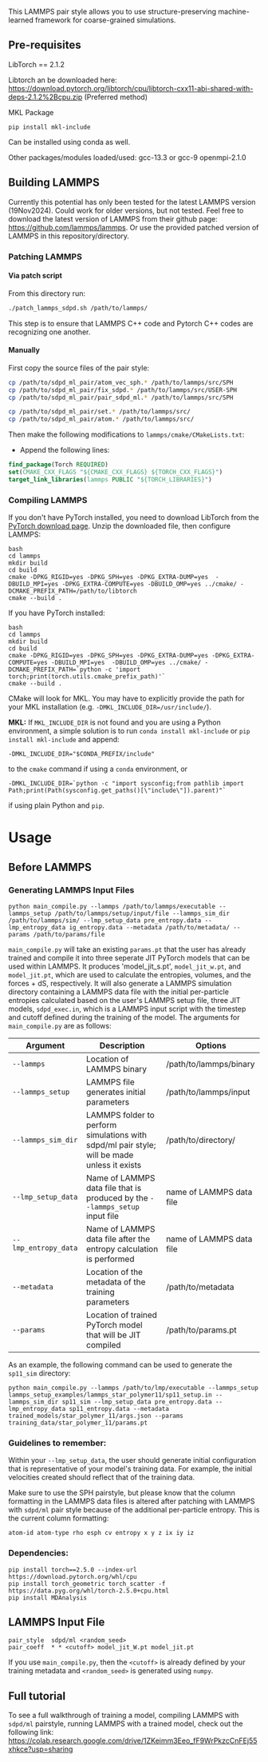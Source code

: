 This LAMMPS pair style allows you to use structure-preserving machine-learned framework for coarse-grained simulations.

## Pre-requisites
LibTorch == 2.1.2

Libtorch an be downloaded here: https://download.pytorch.org/libtorch/cpu/libtorch-cxx11-abi-shared-with-deps-2.1.2%2Bcpu.zip (Preferred method)

MKL Package
```
pip install mkl-include
```
Can be installed using conda as well.

Other packages/modules loaded/used:
gcc-13.3 or gcc-9
openmpi-2.1.0

## Building LAMMPS
Currently this potential has only been tested for the latest LAMMPS version (19Nov2024).
Could work for older versions, but not tested.
Feel free to download the latest version of LAMMPS from their github page: https://github.com/lammps/lammps.
Or use the provided patched version of LAMMPS in this repository/directory.

### Patching LAMMPS

#### Via patch script

From this directory run: 
```bash
./patch_lammps_sdpd.sh /path/to/lammps/
```
This step is to ensure that LAMMPS C++ code and Pytorch  C++ codes are recognizing one another.

#### Manually
First copy the source files of the pair style:
```bash
cp /path/to/sdpd_ml_pair/atom_vec_sph.* /path/to/lammps/src/SPH
cp /path/to/sdpd_ml_pair/fix_sdpd.* /path/to/lammps/src/USER-SPH
cp /path/to/sdpd_ml_pair/pair_sdpd_ml.* /path/to/lammps/src/SPH

cp /path/to/sdpd_ml_pair/set.* /path/to/lammps/src/
cp /path/to/sdpd_ml_pair/atom.* /path/to/lammps/src/

```
Then make the following modifications to `lammps/cmake/CMakeLists.txt`:
- Append the following lines:
```cmake
find_package(Torch REQUIRED)
set(CMAKE_CXX_FLAGS "${CMAKE_CXX_FLAGS} ${TORCH_CXX_FLAGS}")
target_link_libraries(lammps PUBLIC "${TORCH_LIBRARIES}")
```
### Compiling LAMMPS
If you don't have PyTorch installed, you need to download LibTorch from the [PyTorch download page](https://pytorch.org/get-started/locally/). Unzip the downloaded file, then configure LAMMPS:

```
bash
cd lammps
mkdir build
cd build
cmake -DPKG_RIGID=yes -DPKG_SPH=yes -DPKG_EXTRA-DUMP=yes  -DBUILD_MPI=yes -DPKG_EXTRA-COMPUTE=yes -DBUILD_OMP=yes ../cmake/ -DCMAKE_PREFIX_PATH=/path/to/libtorch
cmake --build .
```

If you have PyTorch installed:

```
bash
cd lammps
mkdir build
cd build
cmake -DPKG_RIGID=yes -DPKG_SPH=yes -DPKG_EXTRA-DUMP=yes -DPKG_EXTRA-COMPUTE=yes -DBUILD_MPI=yes  -DBUILD_OMP=yes ../cmake/ -DCMAKE_PREFIX_PATH=`python -c 'import torch;print(torch.utils.cmake_prefix_path)'`
cmake --build .
```

CMake will look for MKL. You may have to explicitly provide the path for your MKL installation (e.g. `-DMKL_INCLUDE_DIR=/usr/include/`).

**MKL:** If `MKL_INCLUDE_DIR` is not found and you are using a Python environment, a simple solution is to run `conda install mkl-include` or `pip install mkl-include` and append:
```
-DMKL_INCLUDE_DIR="$CONDA_PREFIX/include"
```
to the `cmake` command if using a `conda` environment, or
```
-DMKL_INCLUDE_DIR=`python -c "import sysconfig;from pathlib import Path;print(Path(sysconfig.get_paths()[\"include\"]).parent)"`
```
if using plain Python and `pip`.

# Usage

## Before LAMMPS

### Generating LAMMPS Input Files

```
python main_compile.py --lammps /path/to/lammps/executable --lammps_setup /path/to/lammps/setup/input/file --lammps_sim_dir /path/to/lammps/sim/ --lmp_setup_data pre_entropy.data --lmp_entropy_data ig_entropy.data --metadata /path/to/metadata/ --params /path/to/params/file
```
`main_compile.py` will take an existing `params.pt` that the user has already trained and compile it into three seperate JIT PyTorch models that can be used within LAMMPS. It produces 
'model_jit_s.pt', `model_jit_w.pt`, and `model_jit.pt`, which are used to calculate the entropies, volumes, and the forces + dS, respectively. It will also generate a LAMMPS simulation directory containing a LAMMPS data file with the initial per-particle entropies calculated based on the user's LAMMPS setup file, three JIT models, `sdpd_exec.in`, which is a LAMMPS input script with the timestep and cutoff defined during the training of the model. The arguments for `main_compile.py` are as follows:

|     Argument                  |             Description                                                                                | Options                                               |
|-------------------------------| -------------------------------------------------------------------------------------------------------|------------------------------------------------------ |
| `--lammps`                    | Location of LAMMPS binary                                                                              | /path/to/lammps/binary                                |
| `--lammps_setup`              | LAMMPS file generates initial parameters                                                               | /path/to/lammps/input                                 | 
| `--lammps_sim_dir`            | LAMMPS folder to perform simulations with sdpd/ml pair style; will be made unless it exists            | /path/to/directory/                                   |
| `--lmp_setup_data`            | Name of LAMMPS data file that is produced by the `--lammps_setup` input file                           | name of LAMMPS data file                              |
| `--lmp_entropy_data`          | Name of LAMMPS data file after the entropy calculation is performed                                    | name of LAMMPS data file                              |
| `--metadata`                  | Location of the metadata of the training parameters                                                    | /path/to/metadata                                     |
| `--params`                    | Location of trained PyTorch model that will be JIT compiled                                            | /path/to/params.pt                                    |    


As an example, the following command can be used to generate the `sp11_sim` directory:
```
python main_compile.py --lammps /path/to/lmp/executable --lammps_setup lammps_setup_examples/lammps_star_polymer11/sp11_setup.in --lammps_sim_dir sp11_sim --lmp_setup_data pre_entropy.data --lmp_entropy_data sp11_entropy.data --metadata trained_models/star_polymer_11/args.json --params training_data/star_polymer_11/params.pt
```

### Guidelines to remember:

Within your `--lmp_setup_data`, the user should generate initial configuration that is representative of your model's training data. For example, the initial velocities created should reflect that of the training data.

Make sure to use the SPH pairstyle, but please know that the column formatting in the LAMMPS data files is altered after patching with LAMMPS with `sdpd/ml` pair style because of the additional per-particle entropy. This is the current column formatting: 
```
atom-id atom-type rho esph cv entropy x y z ix iy iz
```
### Dependencies:
```
pip install torch==2.5.0 --index-url https://download.pytorch.org/whl/cpu
pip install torch_geometric torch_scatter -f https://data.pyg.org/whl/torch-2.5.0+cpu.html
pip install MDAnalysis
```

## LAMMPS Input File
```
pair_style	sdpd/ml <random_seed>
pair_coeff	* * <cutoff> model_jit_W.pt model_jit.pt
```
If you use `main_compile.py`, then the `<cutoff>` is already defined by your training metadata and `<random_seed>` is generated using `numpy`.

## Full tutorial 

To see a full walkthrough of training a model, compiling LAMMPS with `sdpd/ml` pairstyle, running LAMMPS with a trained model, check out the following link:
https://colab.research.google.com/drive/1ZKeimm3Eeo_fF9WrPkzcCnFEj55xhkce?usp=sharing
